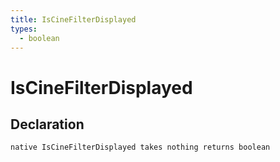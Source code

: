 ```yaml
---
title: IsCineFilterDisplayed
types:
  - boolean
---
```


# IsCineFilterDisplayed

## Declaration

```
native IsCineFilterDisplayed takes nothing returns boolean
```